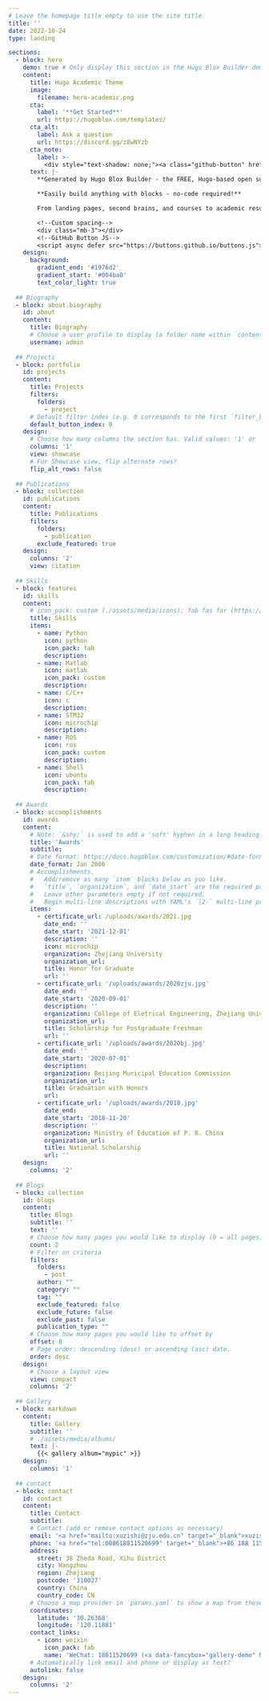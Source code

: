 ```yaml
---
# Leave the homepage title empty to use the site title
title: ''
date: 2022-10-24
type: landing

sections:
  - block: hero
    demo: true # Only display this section in the Hugo Blox Builder demo site
    content:
      title: Hugo Academic Theme
      image:
        filename: hero-academic.png
      cta:
        label: '**Get Started**'
        url: https://hugoblox.com/templates/
      cta_alt:
        label: Ask a question
        url: https://discord.gg/z8wNYzb
      cta_note:
        label: >-
          <div style="text-shadow: none;"><a class="github-button" href="https://github.com/HugoBlox/hugo-blox-builder" data-icon="octicon-star" data-size="large" data-show-count="true" aria-label="Star">Star Hugo Blox Builder</a></div><div style="text-shadow: none;"><a class="github-button" href="https://github.com/HugoBlox/theme-academic-cv" data-icon="octicon-star" data-size="large" data-show-count="true" aria-label="Star">Star the Academic template</a></div>
      text: |-
        **Generated by Hugo Blox Builder - the FREE, Hugo-based open source website builder trusted by 500,000+ sites.**

        **Easily build anything with blocks - no-code required!**

        From landing pages, second brains, and courses to academic resumés, conferences, and tech blogs.

        <!--Custom spacing-->
        <div class="mb-3"></div>
        <!--GitHub Button JS-->
        <script async defer src="https://buttons.github.io/buttons.js"></script>
    design:
      background:
        gradient_end: '#1976d2'
        gradient_start: '#004ba0'
        text_color_light: true
    
  ## Biography
  - block: about.biography
    id: about
    content:
      title: Biography
      # Choose a user profile to display (a folder name within `content/authors/`)
      username: admin
    
  ## Projects
  - block: portfolio
    id: projects
    content:
      title: Projects
      filters:
        folders:
          - project
      # Default filter index (e.g. 0 corresponds to the first `filter_button` instance below).
      default_button_index: 0
    design:
      # Choose how many columns the section has. Valid values: '1' or '2'.
      columns: '1'
      view: showcase
      # For Showcase view, flip alternate rows?
      flip_alt_rows: false
    
  ## Publications
  - block: collection
    id: publications
    content:
      title: Publications
      filters:
        folders:
          - publication
        exclude_featured: true
    design:
      columns: '2'
      view: citation
    
  ## Skills
  - block: features
    id: skills
    content:
      # icon_pack: custom (./assets/media/icons); fab fas far (https://fontawesome.com/)
      title: Skills
      items:
        - name: Python
          icon: python
          icon_pack: fab
          description: 
        - name: Matlab
          icon: matlab
          icon_pack: custom
          description: 
        - name: C/C++
          icon: c
          description: 
        - name: STM32
          icon: microchip
          description: 
        - name: ROS
          icon: ros
          icon_pack: custom
          description: 
        - name: Shell
          icon: ubuntu
          icon_pack: fab
          description: 
    
  ## Awards
  - block: accomplishments
    id: awards
    content:
      # Note: `&shy;` is used to add a 'soft' hyphen in a long heading.
      title: 'Awards'
      subtitle:
      # Date format: https://docs.hugoblox.com/customization/#date-format
      date_format: Jan 2006
      # Accomplishments.
      #   Add/remove as many `item` blocks below as you like.
      #   `title`, `organization`, and `date_start` are the required parameters.
      #   Leave other parameters empty if not required.
      #   Begin multi-line descriptions with YAML's `|2-` multi-line prefix.
      items:
        - certificate_url: /uploads/awards/2021.jpg
          date_end: ''
          date_start: '2021-12-01'
          description: ''
          icon: microchip
          organization: Zhejiang University
          organization_url: 
          title: Honor for Graduate
          url: ''
        - certificate_url: '/uploads/awards/2020zju.jpg'
          date_end: ''
          date_start: '2020-09-01'
          description: ''
          organization: College of Eletrical Engineering, Zhejiang University
          organization_url: 
          title: Scholarship for Postgraduate Freshman 
          url: ''
        - certificate_url: '/uploads/awards/2020bj.jpg'
          date_end: ''
          date_start: '2020-07-01'
          description: 
          organization: Beijing Municipal Education Commission
          organization_url: 
          title: Graduation with Honors
          url: 
        - certificate_url: '/uploads/awards/2018.jpg'
          date_end: 
          date_start: '2018-11-20'
          description: ''
          organization: Ministry of Education of P. R. China
          organization_url: 
          title: National Scholarship
          url: ''
    design:
      columns: '2'
    
  ## Blogs
  - block: collection
    id: blogs
    content:
      title: Blogs
      subtitle: ''
      text: ''
      # Choose how many pages you would like to display (0 = all pages)
      count: 2
      # Filter on criteria
      filters:
        folders:
          - post
        author: ""
        category: ""
        tag: ""
        exclude_featured: false
        exclude_future: false
        exclude_past: false
        publication_type: ""
      # Choose how many pages you would like to offset by
      offset: 0
      # Page order: descending (desc) or ascending (asc) date.
      order: desc
    design:
      # Choose a layout view
      view: compact
      columns: '2'
    
  ## Gallery
  - block: markdown
    content:
      title: Gallery
      subtitle: ''
      # ./assets/media/albums/
      text: |-
        {{< gallery album="mypic" >}}
    design:
      columns: '1'
    
  ## contact
  - block: contact
    id: contact
    content:
      title: Contact
      subtitle:
      # Contact (add or remove contact options as necessary)
      email: '<a href="mailto:xuzishi@zju.edu.cn" target="_blank">xuzishi@zju.edu.cn</a>'
      phone: '<a href="tel:008618811520699" target="_blank">+86 188 1152 0699</a>'
      address:
        street: 38 Zheda Road, Xihu District
        city: Hangzhou
        region: Zhejiang
        postcode: '310027'
        country: China
        country_code: CN
      # Choose a map provider in `params.yaml` to show a map from these coordinates
      coordinates:
        latitude: '30.26368'
        longitude: '120.11881'  
      contact_links:
        - icon: weixin
          icon_pack: fab
          name: 'WeChat: 18811520699 (<a data-fancybox="gallery-demo" href="/uploads/weixin.jpg">Click for QR Code</a>)'
      # Automatically link email and phone or display as text?
      autolink: false
    design:
      columns: '2'
---
```

